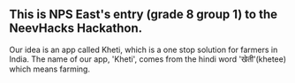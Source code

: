 ## This is NPS East's entry (grade 8 group 1) to the NeevHacks Hackathon.
Our idea is an app called Kheti, which is a one stop solution for farmers in India.
The name of our app, 'Kheti', comes from the hindi word 'खेती'(khetee) which means farming.
